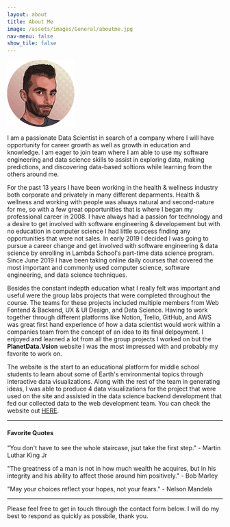 ```yaml
---
layout: about
title: About Me
image: /assets/images/General/aboutme.jpg
nav-menu: false
show_tile: false
---
```


![ProfilePic](/assets/images/General/aboutme.jpg)

I am a passionate Data Scientist in search of a company where I will have opportunity for career growth as well as growth in education and knowledge.  I am eager to join team where I am able to use my software engineering and data science skills to assist in exploring data, making predictions, and discovering data-based soltions while learning from the others around me.

 For the past 13 years I have been working in the health & wellness industry both corporate and privately in many different deparments.  Health & wellness and working with people was always natural and second-nature for me, so with a few great opportunities that is where I began my professional career in 2008.  I have always had a passion for technology and a desire to get involved with software engineering & developement but with no education in computer science I had little success finding any opportunities that were not sales. In early 2019 I decided I was going to pursue a career change and get involved with software engineering & data science by enrolling in Lambda School's part-time data science program.  Since June 2019 I have been taking online daily courses that covered the most important and commonly used computer science, software engineering, and data science techniques.  

Besides the constant indepth education what I really felt was important and useful were the group labs projects that were completed throughout the course.  The teams for these projects included multiple members from Web Fontend & Backend, UX & UI Design, and Data Science.  Having to work together through different platforms like Notion, Trello, GitHub, and AWS was great first hand experience of how a data scientist would work within a companies team from the concept of an idea to its final delpoyment.  I enjoyed and learned a lot from all the group projects I worked on but the **PlanetData.Vsion** website I was the most impressed with and probably my favorite to work on.  

The website is the start to an educational platform for middle school students to learn about some of Earth's environmental topics through interactive data visualizations.  Along with the rest of the team in generating ideas, I was able to produce 4 data visualizations for the project that were used on the site and assisted in the data science backend development that fed our collected data to the web development team.  You can check the website out [HERE](https://planetdata.vision).

---

#### Favorite Quotes 

"You don't have to see the whole staircase, jsut take the first step." - Martin Luthar King Jr

"The greatness of a man is not in how much wealth he acquires, but in his integrity and his ability to affect those around him positively." - Bob Marley

"May your choices reflect your hopes, not your fears." - Nelson Mandela

---

Please feel free to get in touch through the contact form below.  I will do my best to respond as quickly as possbile, thank you.


